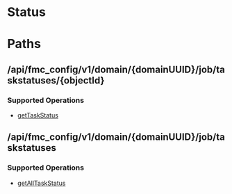 # Status

# Paths

## /api/fmc_config/v1/domain/{domainUUID}/job/taskstatuses/{objectId}

### Supported Operations
* [getTaskStatus](../operations/get_task_status.md)
## /api/fmc_config/v1/domain/{domainUUID}/job/taskstatuses

### Supported Operations
* [getAllTaskStatus](../operations/get_all_task_status.md)
